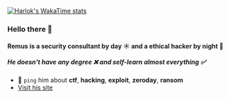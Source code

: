 [![Harlok's WakaTime stats](https://github-readme-stats.vercel.app/api/wakatime?username=RemusDBD)](https://github.com/anuraghazra/github-readme-stats)

### Hello there 👋

#### Remus is a security consultant by day ☀️ and a ethical hacker by night 🌙
##### He doesn't have any degree ❌ and self-learn almost everything ✅

- 💬 `ping` him about **ctf**, **hacking**, **exploit**, **zeroday**, **ransom**
- [Visit his site](https://remusdbd.github.io)
